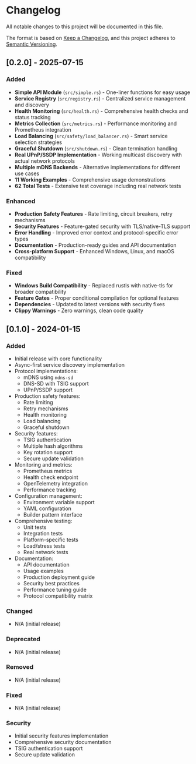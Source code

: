 # Changelog

All notable changes to this project will be documented in this file.

The format is based on [Keep a Changelog](https://keepachangelog.com/en/1.0.0/),
and this project adheres to [Semantic Versioning](https://semver.org/spec/v2.0.0.html).

## [0.2.0] - 2025-07-15

### Added

- **Simple API Module** (`src/simple.rs`) - One-liner functions for easy usage
- **Service Registry** (`src/registry.rs`) - Centralized service management and discovery
- **Health Monitoring** (`src/health.rs`) - Comprehensive health checks and status tracking
- **Metrics Collection** (`src/metrics.rs`) - Performance monitoring and Prometheus integration
- **Load Balancing** (`src/safety/load_balancer.rs`) - Smart service selection strategies
- **Graceful Shutdown** (`src/shutdown.rs`) - Clean termination handling
- **Real UPnP/SSDP Implementation** - Working multicast discovery with actual network protocols
- **Multiple mDNS Backends** - Alternative implementations for different use cases
- **11 Working Examples** - Comprehensive usage demonstrations
- **62 Total Tests** - Extensive test coverage including real network tests

### Enhanced

- **Production Safety Features** - Rate limiting, circuit breakers, retry mechanisms
- **Security Features** - Feature-gated security with TLS/native-TLS support
- **Error Handling** - Improved error context and protocol-specific error types
- **Documentation** - Production-ready guides and API documentation
- **Cross-platform Support** - Enhanced Windows, Linux, and macOS compatibility

### Fixed

- **Windows Build Compatibility** - Replaced rustls with native-tls for broader compatibility
- **Feature Gates** - Proper conditional compilation for optional features
- **Dependencies** - Updated to latest versions with security fixes
- **Clippy Warnings** - Zero warnings, clean code quality

## [0.1.0] - 2024-01-15

### Added

- Initial release with core functionality
- Async-first service discovery implementation
- Protocol implementations:
  - mDNS using `mdns-sd`
  - DNS-SD with TSIG support
  - UPnP/SSDP support
- Production safety features:
  - Rate limiting
  - Retry mechanisms
  - Health monitoring
  - Load balancing
  - Graceful shutdown
- Security features:
  - TSIG authentication
  - Multiple hash algorithms
  - Key rotation support
  - Secure update validation
- Monitoring and metrics:
  - Prometheus metrics
  - Health check endpoint
  - OpenTelemetry integration
  - Performance tracking
- Configuration management:
  - Environment variable support
  - YAML configuration
  - Builder pattern interface
- Comprehensive testing:
  - Unit tests
  - Integration tests
  - Platform-specific tests
  - Load/stress tests
  - Real network tests
- Documentation:
  - API documentation
  - Usage examples
  - Production deployment guide
  - Security best practices
  - Performance tuning guide
  - Protocol compatibility matrix

### Changed

- N/A (initial release)

### Deprecated

- N/A (initial release)

### Removed

- N/A (initial release)

### Fixed

- N/A (initial release)

### Security

- Initial security features implementation
- Comprehensive security documentation
- TSIG authentication support
- Secure update validation
